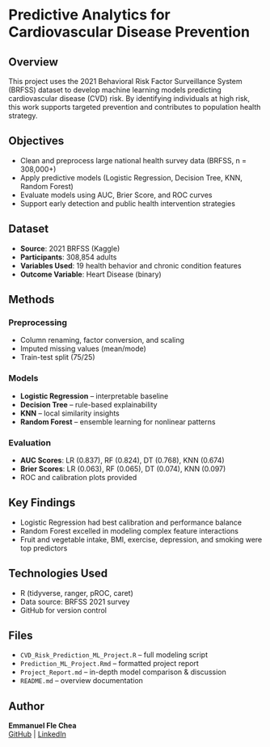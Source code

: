 # Predictive Analytics for Cardiovascular Disease Prevention

## Overview
This project uses the 2021 Behavioral Risk Factor Surveillance System (BRFSS) dataset to develop machine learning models predicting cardiovascular disease (CVD) risk. By identifying individuals at high risk, this work supports targeted prevention and contributes to population health strategy.

## Objectives
- Clean and preprocess large national health survey data (BRFSS, n = 308,000+)
- Apply predictive models (Logistic Regression, Decision Tree, KNN, Random Forest)
- Evaluate models using AUC, Brier Score, and ROC curves
- Support early detection and public health intervention strategies

## Dataset
- **Source**: 2021 BRFSS (Kaggle)
- **Participants**: 308,854 adults
- **Variables Used**: 19 health behavior and chronic condition features
- **Outcome Variable**: Heart Disease (binary)

## Methods
### Preprocessing
- Column renaming, factor conversion, and scaling
- Imputed missing values (mean/mode)
- Train-test split (75/25)

### Models
- **Logistic Regression** – interpretable baseline
- **Decision Tree** – rule-based explainability
- **KNN** – local similarity insights
- **Random Forest** – ensemble learning for nonlinear patterns

### Evaluation
- **AUC Scores**: LR (0.837), RF (0.824), DT (0.768), KNN (0.674)
- **Brier Scores**: LR (0.063), RF (0.065), DT (0.074), KNN (0.097)
- ROC and calibration plots provided

## Key Findings
- Logistic Regression had best calibration and performance balance
- Random Forest excelled in modeling complex feature interactions
- Fruit and vegetable intake, BMI, exercise, depression, and smoking were top predictors

## Technologies Used
- R (tidyverse, ranger, pROC, caret)
- Data source: BRFSS 2021 survey
- GitHub for version control

## Files
- `CVD_Risk_Prediction_ML_Project.R` – full modeling script
- `Prediction_ML_Project.Rmd` – formatted project report
- `Project_Report.md` – in-depth model comparison & discussion
- `README.md` – overview documentation

## Author
**Emmanuel Fle Chea**  
[GitHub](https://github.com/efchea1) | [LinkedIn](https://linkedin.com/in/emmanuel-fle-chea-ba0669129)
